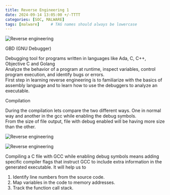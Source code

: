 ```yaml
---
title: Reverse Engineering 1
date: 2024-09-14 13:05:00 +/-TTTT
categories: [SOC, MALWARE]
tags: [malware]     # TAG names should always be lowercase
---
```


![Reverse engineering](https://drive.google.com/thumbnail?id=1kJ5c2RHXj8BzwcOCVgOLG9mBucfQT4A6&sz=w500)  


GBD (GNU Debugger)  

Debugging tool for programs written in languages like Ada, C, C++, Objective C and Golang   
Analyze the behavior of a program at runtime, inspect variables, control program execution, and identify bugs or errors.  
First step in learning reverse engineering is to familiarize with the basics of assembly language and to learn how to use the debuggers to analyze an executable.  


Compilation  

During the compilation lets compare the two different ways. One in normal way and another in the gcc while enabling the debug symbols.  
From the size of file output, file with debug enabled will be having more size than the other.  

![Reverse engineering](https://drive.google.com/thumbnail?id=187p96z9h-hiA6rQjnVxlShfzpDYA7dAM&sz=w700)  

![Reverse engineering](https://drive.google.com/thumbnail?id=1TzqqlHK9Heb582nk3HZriSusA1RVqCRW&sz=w700)  

Compiling a C file with GCC while enabling debug symbols means adding specific compiler flags that instruct GCC to include extra information in the generated executable.  It will help us to  

1. Identify line numbers from the source code.  
2. Map variables in the code to memory addresses.  
3. Track the function call stack.  

